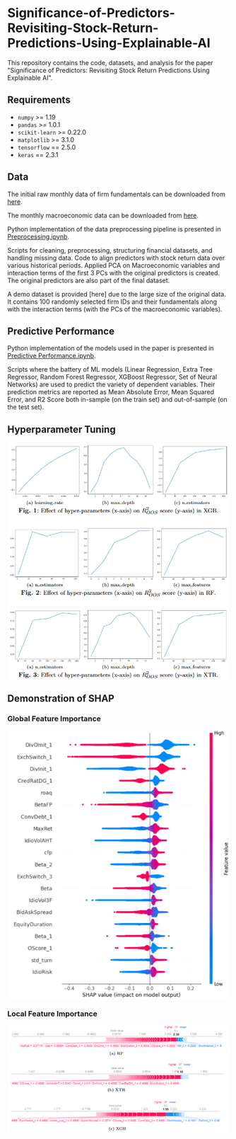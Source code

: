 # Significance-of-Predictors-Revisiting-Stock-Return-Predictions-Using-Explainable-AI
This repository contains the code, datasets, and analysis for the paper "Significance of Predictors: Revisiting Stock Return Predictions Using Explainable AI". 

## Requirements
- `numpy` >= 1.19
- `pandas` >= 1.0.1
- `scikit-learn` >= 0.22.0
- `matplotlib` >= 3.1.0
- `tensorflow` == 2.5.0
- `keras` == 2.3.1

## Data
The initial raw monthly data of firm fundamentals can be downloaded from [here](https://sites.google.com/site/chenandrewy/). 

The monthly macroeconomic data can be downloaded from [here](https://sites.google.com/view/agoyal145).

Python implementation of the data preprocessing pipeline is presented in [Preprocessing.ipynb](#).

Scripts for cleaning, preprocessing, structuring financial datasets, and handling missing data. Code to align predictors with stock return data over various historical periods. Applied PCA on Macroeconomic variables and interaction terms of the first 3 PCs with the original predictors is created. The original predictors are also part of the final dataset.

A demo dataset is provided [here] due to the large size of the original data. It contains 100 randomly selected firm IDs and their fundamentals along with the interaction terms (with the PCs of the macroeconomic variables).

## Predictive Performance
Python implementation of the models used in the paper is presented in [Predictive Performance.ipynb](#).

Scripts where the battery of ML models (Linear Regression, Extra Tree Regressor, Random Forest Regressor, XGBoost Regressor, Set of Neural Networks) are used to predict the variety of dependent variables. Their prediction metrics are reported as Mean Absolute Error, Mean Squared Error, and R2 Score both in-sample (on the train set) and out-of-sample (on the test set).

## Hyperparameter Tuning
![Here](./figures/fig1.png "Hyperparameter Tuning")

## Demonstration of SHAP

### Global Feature Importance
![Here](./figures/SHAP_global.png "SHAP Global Feature Importance")

### Local Feature Importance
![Here](./figures/SHAP_local.png "SHAP Local Feature Importance")
